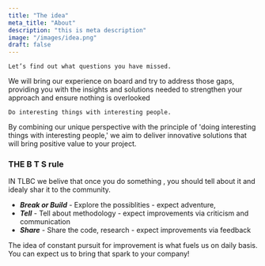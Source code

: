 ```yaml
---
title: "The idea" 
meta_title: "About"
description: "this is meta description"
image: "/images/idea.png"
draft: false
---
```



`Let’s find out what questions you have missed.`

 We will bring our experience on board and try to address those gaps, providing you with the insights and solutions needed to strengthen your approach and ensure nothing is overlooked

`Do interesting things with interesting people.`

 By combining our unique perspective with the principle of 'doing interesting things with interesting people,' we aim to deliver innovative solutions that will bring positive value to your project.
### THE B T S rule

IN TLBC we belive that once you do something , you should tell about it and idealy shar it to the community. 
- ***Break or Build*** - Explore the possiblities  - expect adventure, 
- ***Tell*** - Tell about methodology - expect improvements via criticism and communication 
- ***Share*** - Share the code, research  - expect improvements via feedback


The idea of constant pursuit for improvement is what fuels us on daily basis. You can expect us to bring that spark to your company!


